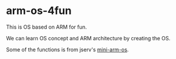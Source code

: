 # arm-os-4fun
This is OS based on ARM for fun.

We can learn OS concept and ARM architecture by creating the OS.

Some of the functions is from jserv's [mini-arm-os](https://github.com/jserv/mini-arm-os).
